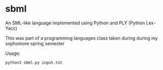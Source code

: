 # sbml
An SML-like language implemented using Python and PLY (Python Lex-Yacc)

This was part of a programming languages class taken during during my sophomore spring semester

Usage:
```
python3 sbml.py input.txt
```
